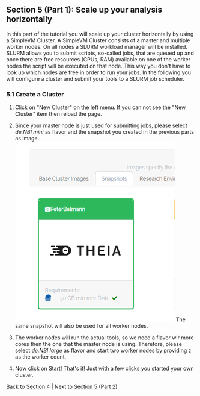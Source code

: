 ## Section 5 (Part 1): Scale up your analysis horizontally 

In this part of the tutorial you will scale up your cluster horizontally by using a SimpleVM Cluster.
A SimpleVM Cluster consists of a master and multiple worker nodes. On all nodes a SLURM workload manager
will be installed. SLURM allows you to submit scripts, so-called jobs, that are queued up and once there
are free resources (CPUs, RAM) available on one of the worker nodes the script will be executed on that node.
This way you don't have to look up which nodes are free in order to run your jobs.
In the following you will configure a cluster and submit your tools to a SLURM job scheduler. 

### 5.1 Create a Cluster

1. Click on "New Cluster" on the left menu.
   If you can not see the "New Cluster" item then reload the page.

2. Since your master node is just used for submitting jobs, please select *de.NBI mini* as flavor and
   the snapshot you created in the previous parts as image.
   ![](./figures/clusterMasterImage.png)
   The same snapshot will also be used for all worker nodes.
3. The worker nodes will run the actual tools, so we need a flavor wir more cores then the one
   that the master node is using. Therefore, please select *de.NBI large* as flavor and start
   two worker nodes by providing `2` as the worker count.

4. Now click on Start! That's it! Just with a few clicks you started your own cluster.


Back to [Section 4](part4.md) | Next to [Section 5 (Part 2)](part52.md)